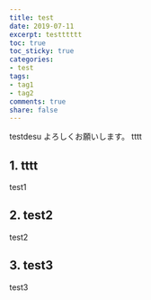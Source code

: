```yaml
---
title: test
date: 2019-07-11
excerpt: testttttt
toc: true
toc_sticky: true
categories:
- test
tags:
- tag1
- tag2
comments: true
share: false
---
```

testdesu
よろしくお願いします。
tttt

## 1. tttt
test1

## 2. test2
test2

## 3. test3
test3
